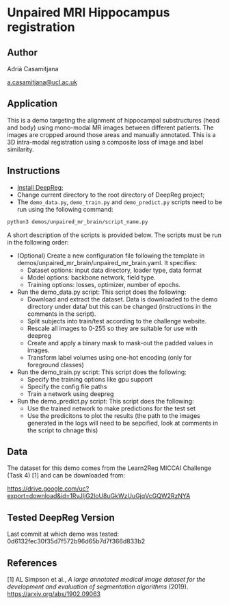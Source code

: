 # Unpaired MRI Hippocampus registration

## Author

Adrià Casamitjana

a.casamitjana@ucl.ac.uk

## Application

This is a demo targeting the alignment of hippocampal substructures (head and body)
using mono-modal MR images between different patients. The images are cropped around
those areas and manually annotated. This is a 3D intra-modal registration using a
composite loss of image and label similarity.

## Instructions

- [Install DeepReg](https://deepregnet.github.io/DeepReg/#/quick_start?id=install-the-package);
- Change current directory to the root directory of DeepReg project;
- The `demo_data.py`, `demo_train.py` and `demo_predict.py` scripts need to be run using
  the following command:

```bash
python3 demos/unpaired_mr_brain/script_name.py
```

A short description of the scripts is provided below. The scripts must be run in the
following order:

- (Optional) Create a new configuration file following the template in
  demos/unpaired_mr_brain/unpaired_mr_brain.yaml. It specifies:
  - Dataset options: input data directory, loader type, data format
  - Model options: backbone network, field type.
  - Training options: losses, optimizer, number of epochs.
- Run the demo_data.py script: This script does the following:
  - Download and extract the dataset. Data is downloaded to the demo directory under
    data/ but this can be changed (instructions in the comments in the script).
  - Split subjects into train/test according to the challenge website.
  - Rescale all images to 0-255 so they are suitable for use with deepreg
  - Create and apply a binary mask to mask-out the padded values in images.
  - Transform label volumes using one-hot encoding (only for foreground classes)
- Run the demo_train.py script: This script does the following:
  - Specify the training options like gpu support
  - Specify the config file paths
  - Train a network using deepreg
- Run the demo_predict.py script: This script does the following:
  - Use the trained network to make predictions for the test set
  - Use the predicitons to plot the results (the path to the images generated in the
    logs will need to be sepcified, look at comments in the script to chnage this)

## Data

The dataset for this demo comes from the Learn2Reg MICCAI Challenge (Task 4) [1] and can
be downloaded from:

https://drive.google.com/uc?export=download&id=1RvJIjG2loU8uGkWzUuGjqVcGQW2RzNYA

## Tested DeepReg Version

Last commit at which demo was tested: 0d6132fec30f35d7f572b96d65b7d7f366d833b2

## References

[1] AL Simpson et al., _A large annotated medical image dataset for the development and
evaluation of segmentation algorithms_ (2019). https://arxiv.org/abs/1902.09063
